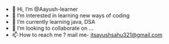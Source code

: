 - 👋 Hi, I’m @Aayush-learner
- 👀 I’m interested in learning new ways of coding
- 🌱 I’m currently learning java, DSA
- 💞️ I’m looking to collaborate on ...
- 📫 How to reach me ? mail me- itsayushsahu321@gmail.com

<!---
Aayush-learner/Aayush-learner is a ✨ special ✨ repository because its `README.md` (this file) appears on your GitHub profile.
You can click the Preview link to take a look at your changes.
--->
